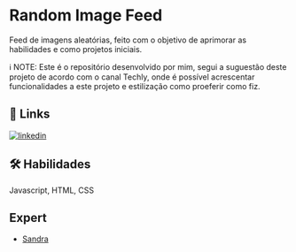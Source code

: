 
# Random Image Feed

Feed de imagens aleatórias, feito com o objetivo de aprimorar as habilidades e como projetos iniciais.

ℹ️ NOTE: Este é o repositório desenvolvido por mim, segui a suguestão deste projeto de acordo com o canal Techly, onde é possível acrescentar funcionalidades a este projeto e estilização como proeferir como fiz.



## 🔗 Links

[![linkedin](https://img.shields.io/badge/linkedin-0A66C2?style=for-the-badge&logo=linkedin&logoColor=white)](https://www.linkedin.com/in/sandra-penha-b429044a/)



## 🛠 Habilidades
Javascript, HTML, CSS


## Expert

- [Sandra](https://github.com/Sandrapenha01)

